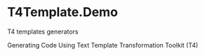 # T4Template.Demo
T4 templates generators

Generating Code Using Text Template Transformation Toolkit (T4)

